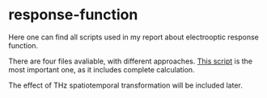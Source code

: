 # response-function

Here one can find all scripts used in my report about electrooptic response function. 

There are four files avaliable, with different approaches. [This script](../master/Response_Function_Kampfrath.py) is the most important one, as it includes complete calculation.

The effect of THz spatiotemporal transformation will be included later.
